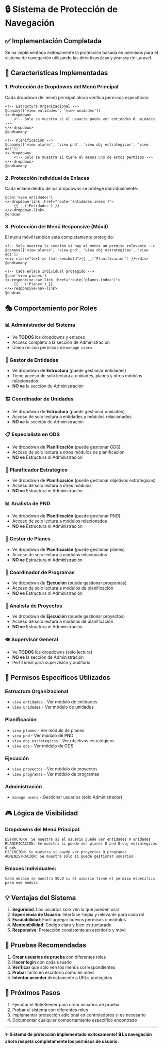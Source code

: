 # 🔒 Sistema de Protección de Navegación

## ✅ Implementación Completada

Se ha implementado exitosamente la protección basada en permisos para el sistema de navegación utilizando las directivas `@can` y `@canany` de Laravel.

## 🎯 Características Implementadas

### 1. **Protección de Dropdowns del Menú Principal**

Cada dropdown del menú principal ahora verifica permisos específicos:

```blade
<!-- Estructura Organizacional -->
@canany(['view entidades', 'view unidades'])
<x-dropdown>
    <!-- Solo se muestra si el usuario puede ver entidades O unidades -->
</x-dropdown>
@endcanany

<!-- Planificación -->
@canany(['view planes', 'view pnd', 'view obj estrategicos', 'view ods'])
<x-dropdown>
    <!-- Solo se muestra si tiene al menos uno de estos permisos -->
</x-dropdown>
@endcanany
```

### 2. **Protección Individual de Enlaces**

Cada enlace dentro de los dropdowns se protege individualmente:

```blade
@can('view entidades')
<x-dropdown-link :href="route('entidades.index')">
    {{ __('Entidades') }}
</x-dropdown-link>
@endcan
```

### 3. **Protección del Menú Responsive (Móvil)**

El menú móvil también está completamente protegido:

```blade
<!-- Solo muestra la sección si hay al menos un permiso relevante -->
@canany(['view planes', 'view pnd', 'view obj estrategicos', 'view ods'])
<div class="text-xs font-semibold">{{ __('Planificación') }}</div>
@endcanany

<!-- Cada enlace individual protegido -->
@can('view planes')
<x-responsive-nav-link :href="route('planes.index')">
    {{ __('Planes') }}
</x-responsive-nav-link>
@endcan
```

## 🎭 Comportamiento por Roles

### 📊 **Administrador del Sistema**
- Ve **TODOS** los dropdowns y enlaces
- Acceso completo a la sección de Administración
- Único rol con permisos de `manage users`

### 🏢 **Gestor de Entidades**
- Ve dropdown de **Estructura** (puede gestionar entidades)
- Tiene acceso de solo lectura a unidades, planes y otros módulos relacionados
- **NO ve** la sección de Administración

### 🏗️ **Coordinador de Unidades**
- Ve dropdown de **Estructura** (puede gestionar unidades)
- Acceso de solo lectura a entidades y módulos relacionados
- **NO ve** la sección de Administración

### 📋 **Especialista en ODS**
- Ve dropdown de **Planificación** (puede gestionar ODS)
- Acceso de solo lectura a otros módulos de planificación
- **NO ve** Estructura ni Administración

### 🎯 **Planificador Estratégico**
- Ve dropdown de **Planificación** (puede gestionar objetivos estratégicos)
- Acceso de solo lectura a otros módulos
- **NO ve** Estructura ni Administración

### 📊 **Analista de PND**
- Ve dropdown de **Planificación** (puede gestionar PND)
- Acceso de solo lectura a módulos relacionados
- **NO ve** Estructura ni Administración

### 📑 **Gestor de Planes**
- Ve dropdown de **Planificación** (puede gestionar planes)
- Acceso de solo lectura a módulos relacionados
- **NO ve** Estructura ni Administración

### 🔄 **Coordinador de Programas**
- Ve dropdown de **Ejecución** (puede gestionar programas)
- Acceso de solo lectura a módulos de planificación
- **NO ve** Estructura ni Administración

### 🚀 **Analista de Proyectos**
- Ve dropdown de **Ejecución** (puede gestionar proyectos)
- Acceso de solo lectura a módulos de planificación
- **NO ve** Estructura ni Administración

### 👁️ **Supervisor General**
- Ve **TODOS** los dropdowns (solo lectura)
- **NO ve** la sección de Administración
- Perfil ideal para supervisión y auditoría

## 🔧 Permisos Específicos Utilizados

### Estructura Organizacional
- `view entidades` - Ver módulo de entidades
- `view unidades` - Ver módulo de unidades

### Planificación
- `view planes` - Ver módulo de planes
- `view pnd` - Ver módulo de PND
- `view obj estrategicos` - Ver objetivos estratégicos
- `view ods` - Ver módulo de ODS

### Ejecución
- `view proyectos` - Ver módulo de proyectos
- `view programas` - Ver módulo de programas

### Administración
- `manage users` - Gestionar usuarios (solo Administrador)

## 🎮 Lógica de Visibilidad

### Dropdowns del Menú Principal:
```
ESTRUCTURA: Se muestra si el usuario puede ver entidades O unidades
PLANIFICACIÓN: Se muestra si puede ver planes O pnd O obj estratégicos O ods
EJECUCIÓN: Se muestra si puede ver proyectos O programas
ADMINISTRACIÓN: Se muestra solo si puede gestionar usuarios
```

### Enlaces Individuales:
```
Cada enlace se muestra SOLO si el usuario tiene el permiso específico para ese módulo
```

## 💡 Ventajas del Sistema

1. **Seguridad**: Los usuarios solo ven lo que pueden usar
2. **Experiencia de Usuario**: Interface limpia y relevante para cada rol
3. **Escalabilidad**: Fácil agregar nuevos permisos o módulos
4. **Mantenibilidad**: Código claro y bien estructurado
5. **Responsive**: Protección consistente en escritorio y móvil

## 🧪 Pruebas Recomendadas

1. **Crear usuarios de prueba** con diferentes roles
2. **Hacer login** con cada usuario
3. **Verificar** que solo ven los menús correspondientes
4. **Probar** tanto en escritorio como en móvil
5. **Intentar acceder** directamente a URLs protegidas

## 🚀 Próximos Pasos

1. Ejecutar el RoleSeeder para crear usuarios de prueba
2. Probar el sistema con diferentes roles
3. Implementar protección adicional en controladores si es necesario
4. Documentar cualquier comportamiento específico encontrado

---

**✨ Sistema de protección implementado exitosamente!**
**🔒 La navegación ahora respeta completamente los permisos de usuario.**